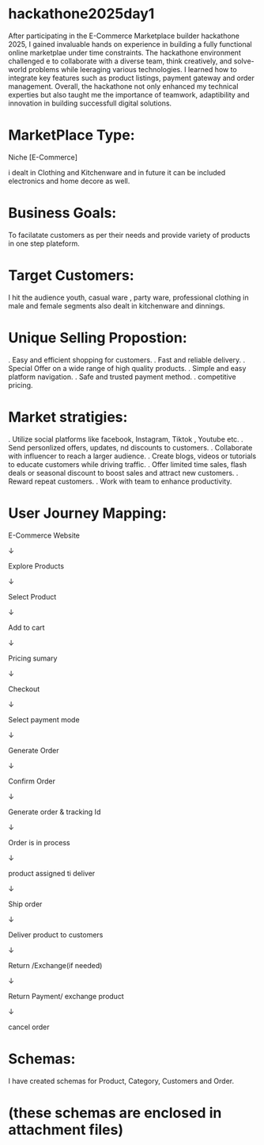 # hackathone2025day1
After participating in the E-Commerce Marketplace builder hackathone 2025, I gained invaluable hands on experience in building a fully functional online marketplae under time constraints.
The hackathone environment challenged e to collaborate with a diverse team, think creatively,  and solve-world problems while leeraging various technologies. 
I learned how to integrate key features such as product listings, payment  gateway and order management.
Overall, the hackathone not only enhanced my technical experties but also taught me the importance of teamwork, adaptibility and innovation in building successfull digital solutions.



# MarketPlace Type:
Niche [E-Commerce]

i dealt in Clothing and Kitchenware and in future it can be included electronics and home decore as well.


# Business Goals:

To facilatate customers as per their needs and provide variety of products in one step plateform.

# Target Customers:

I hit the audience youth, casual ware , party ware, professional clothing in male and female segments also dealt in kitchenware and dinnings.

# Unique Selling Propostion:
.  Easy and efficient shopping for customers.
.  Fast and reliable delivery.
.  Special Offer on a wide range of high quality products.
.  Simple and easy platform navigation.
.  Safe and trusted payment method.
. competitive pricing.

# Market stratigies:

.  Utilize social platforms like facebook, Instagram, Tiktok , Youtube etc.
.  Send personlized offers, updates, nd discounts to customers.
.  Collaborate with influencer to reach a larger audience.
.  Create blogs, videos or tutorials to educate customers while driving traffic.
.  Offer limited time sales, flash deals or seasonal discount to boost sales and attract new customers.
.  Reward repeat customers.
.  Work with team to enhance productivity.

# User Journey Mapping:
E-Commerce Website

&#8595;

Explore Products

&#8595;

Select Product

&#8595;

Add to cart

&#8595;

Pricing sumary

&#8595;

Checkout

&#8595;

Select payment mode

&#8595;

Generate Order

&#8595;

Confirm Order

&#8595;

Generate order & tracking Id

&#8595;

Order is in process

&#8595;

product assigned ti deliver

&#8595;

Ship order

&#8595;

Deliver product to customers

&#8595;

Return /Exchange(if needed)


&#8595;

Return Payment/ exchange product

&#8595;

cancel order

# Schemas:

I have created schemas for Product, Category, Customers and Order. 
# (these schemas are enclosed in attachment files)

